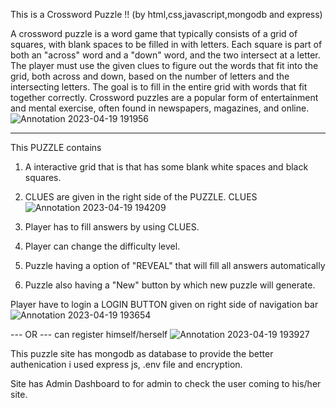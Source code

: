 This is a Crossword Puzzle !!
(by html,css,javascript,mongodb and express)

A crossword puzzle is a word game that typically consists of a grid of squares, with blank spaces to be filled in with letters. Each square is part of both an "across" word and a "down" word, and the two intersect at a letter. The player must use the given clues to figure out the words that fit into the grid, both across and down, based on the number of letters and the intersecting letters. The goal is to fill in the entire grid with words that fit together correctly. Crossword puzzles are a popular form of entertainment and mental exercise, often found in newspapers, magazines, and online.
![Annotation 2023-04-19 191956](https://user-images.githubusercontent.com/122162695/233100405-a579321b-1b81-4023-94df-9deb76f2db18.jpg)

-------------------------------------------------------------------------------------------------------------------------------------------------------------------------
This PUZZLE contains 
1) A interactive grid that is that has some blank white spaces and black squares.
2) CLUES are given in the right side of the PUZZLE.
CLUES
![Annotation 2023-04-19 194209](https://user-images.githubusercontent.com/122162695/233102426-2d70ef96-1f40-413a-aa77-c68c10df9131.jpg)

3) Player has to fill answers by using CLUES.
4) Player can change the difficulty level.
5) Puzzle having a option of "REVEAL" that will fill all answers automatically
6) Puzzle also having a "New" button by which new puzzle will generate.

Player have to login a LOGIN BUTTON given on right side of navigation bar
![Annotation 2023-04-19 193654](https://user-images.githubusercontent.com/122162695/233101030-bd8e0c65-0ff4-4e6e-99d8-56d9eaee4774.jpg)

--- OR ---
can register himself/herself
![Annotation 2023-04-19 193927](https://user-images.githubusercontent.com/122162695/233101599-ec528a7c-1747-4be1-90f8-5cba2d58d213.jpg)


This puzzle site has mongodb as database to provide the better authenication i used express js, .env file and encryption.

Site has Admin Dashboard to for admin to check the user coming to his/her site.


